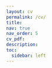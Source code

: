 ```yaml
---
layout: cv
permalink: /cv/
title: 
nav: true
nav_order: 5
cv_pdf: 
description: 
toc:
  sidebar: left
---
```

